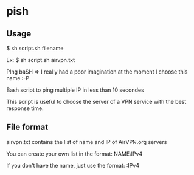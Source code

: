 pish
====

Usage
---------
$ sh script.sh filename

Ex: $ sh script.sh airvpn.txt

PIng baSH => I really had a poor imagination at the moment I choose this name :-P

Bash script to ping multiple IP in less than 10 secondes

This script is useful to choose the server of a VPN service with the best response time.

File format
---------
airvpn.txt contains the list of name and IP of AirVPN.org servers

You can create your own list in the format:
NAME:IPv4

If you don't have the name, just use the format:
:IPv4
